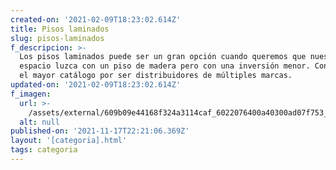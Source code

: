 ```yaml
---
created-on: '2021-02-09T18:23:02.614Z'
title: Pisos laminados
slug: pisos-laminados
f_descripcion: >-
  Los pisos laminados puede ser un gran opción cuando queremos que nuestro
  espacio luzca con un piso de madera pero con una inversión menor. Contamos con
  el mayor catálogo por ser distribuidores de múltiples marcas.
updated-on: '2021-02-09T18:23:02.614Z'
f_imagen:
  url: >-
    /assets/external/609b09e44168f324a3114caf_6022076400a40300ad07f753_thumbnail-laminado.jpg
  alt: null
published-on: '2021-11-17T22:21:06.369Z'
layout: '[categoria].html'
tags: categoria
---
```



